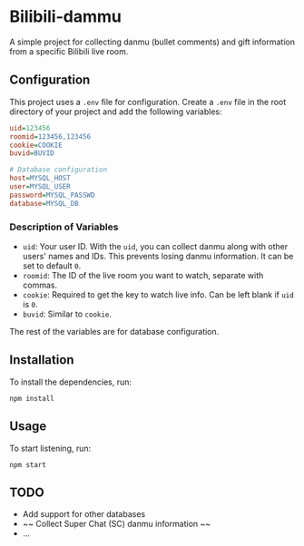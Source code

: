 # Bilibili-dammu

A simple project for collecting danmu (bullet comments) and gift information from a specific Bilibili live room.

## Configuration

This project uses a `.env` file for configuration. Create a `.env` file in the root directory of your project and add the following variables:

```ini
uid=123456
roomid=123456,123456
cookie=COOKIE
buvid=BUVID

# Database configuration
host=MYSQL_HOST
user=MYSQL_USER
password=MYSQL_PASSWD
database=MYSQL_DB
```


### Description of Variables

- `uid`: Your user ID. With the `uid`, you can collect danmu along with other users' names and IDs. This prevents losing danmu information. It can be set to default `0`.
- `roomid`: The ID of the live room you want to watch, separate with commas.
- `cookie`: Required to get the key to watch live info. Can be left blank if `uid` is `0`.
- `buvid`: Similar to `cookie`.

The rest of the variables are for database configuration.

## Installation

To install the dependencies, run:

```
npm install
```

## Usage

To start listening, run:

```
npm start
```


## TODO

- Add support for other databases
- ~~ Collect Super Chat (SC) danmu information ~~
- ...
